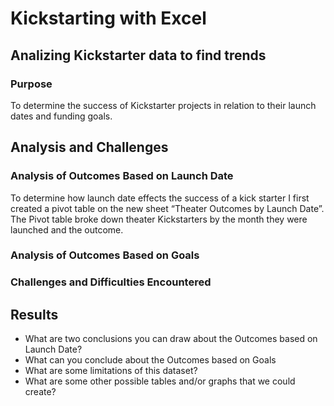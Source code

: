 # Kickstarting with Excel
## Analizing Kickstarter data to find trends
### Purpose
To determine the success of Kickstarter projects in relation to their launch dates and funding goals.
## Analysis and Challenges
### Analysis of Outcomes Based on Launch Date
To determine how launch date effects the success of a kick starter I first created a pivot table on the new sheet “Theater Outcomes by Launch Date”. The Pivot table broke down theater Kickstarters by the month they were launched and the outcome. 

### Analysis of Outcomes Based on Goals
### Challenges and Difficulties Encountered
## Results
- What are two conclusions you can draw about the Outcomes based on Launch Date?
- What can you conclude about the Outcomes based on Goals
- What are some limitations of this dataset?
- What are some other possible tables and/or graphs that we could create?
